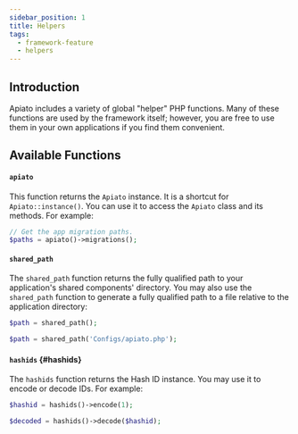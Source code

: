 ```yaml
---
sidebar_position: 1
title: Helpers
tags:
  - framework-feature
  - helpers
---
```


## Introduction
Apiato includes a variety of global "helper" PHP functions. Many of these functions are used by the framework itself; however, you are free to use them in your own applications if you find them convenient.

## Available Functions

#### `apiato`
This function returns the `Apiato` instance. It is a shortcut for `Apiato::instance()`. You can use it to access the `Apiato` class and its methods. For example:

```php
// Get the app migration paths.
$paths = apiato()->migrations();
```

#### `shared_path`
The `shared_path` function returns the fully qualified path to your application's shared components' directory. You may also use the `shared_path` function to generate a fully qualified path to a file relative to the application directory:

```php
$path = shared_path();

$path = shared_path('Configs/apiato.php');
```

#### `hashids` {#hashids}
The `hashids` function returns the Hash ID instance. You may use it to encode or decode IDs. For example:

```php
$hashid = hashids()->encode(1);

$decoded = hashids()->decode($hashid);
```

